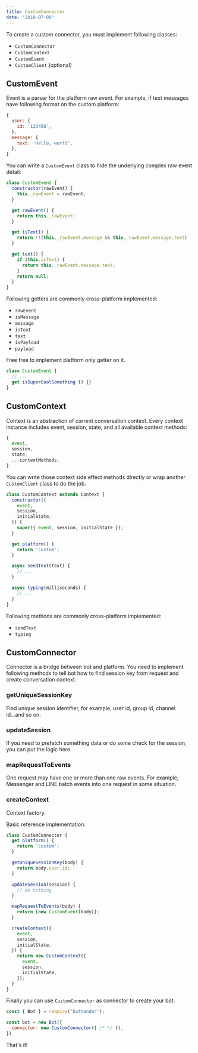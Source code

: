 ```yaml
---
title: CustomConnector
date: "2018-07-09"
---
```


To create a custom connector, you must implement following classes: 

- `CustomConnector` 
- `CustomContext` 
- `CustomEvent` 
- `CustomClient` (optional) 

## CustomEvent

Event is a parser for the platform raw event. For example, if text messages have following format on the custom platform:

```js
{
  user: {
    id: '123456',
  },
  message: {
    text: 'Hello, world',
  },
}
```

You can write a `CustomEvent` class to hide the underlying complex raw event detail:

```js
class CustomEvent {
  constructor(rawEvent) {
    this._rawEvent = rawEvent;
  }

  get rawEvent() {
    return this._rawEvent;
  }

  get isText() {
    return !!(this._rawEvent.message && this._rawEvent.message.text)
  }

  get text() {
    if (this.isText) {
      return this._rawEvent.message.text;
    }
    return null;
  }
}
```

Following getters are commonly cross-platform implemented:

- `rawEvent`
- `isMessage`
- `message`
- `isText`
- `text`
- `isPayload`
- `payload`

Free free to implement platform only getter on it.

```js
class CustomEvent {
  // ...
  get isSuperCoolSomething () {}
}
```

## CustomContext

Context is an abstraction of current conversation context. Every context instance includes event, session, state, and all available context methods:

```js
{
  event,
  session,
  state,
  ...contextMethods,
}
```

You can write those context side effect methods directly or wrap another `CustomClient` class to do the job.

```js
class CustomContext extends Context {
  constructor({
    event,
    session,
    initialState,
  }) {
    super({ event, session, initialState });
  }

  get platform() {
    return 'custom';
  }

  async sendText(text) {
    // ...
  }

  async typing(milliseconds) {
    // ...
  }
}
```

Following methods are commonly cross-platform implemented:

- `sendText`
- `typing`

## CustomConnector

Connector is a bridge between bot and platform. You need to implement following methods to tell bot how to find session key from request and create conversation context.

### getUniqueSessionKey

Find unique session identifier, for example, user id, group id, channel id...and so on.

### updateSession

If you need to prefetch something data or do some check for the session, you can put the logic here.

### mapRequestToEvents

One request may have one or more than one raw events. For example, Messenger and LINE batch events into one request in some situation.  

### createContext

Context factory.

Basic reference implementation:

```js
class CustomConnector {
  get platform() {
    return 'custom';
  }

  getUniqueSessionKey(body) {
    return body.user.id;
  }

  updateSession(session) {
    // do nothing
  }

  mapRequestToEvents(body) {
    return [new CustomEvent(body)];
  }

  createContext({
    event,
    session,
    initialState,
  }) {
    return new CustomContext({
      event,
      session,
      initialState,
    });
  }
}
```

Finally you can use `CustomConnector` as connector to create your bot:

```js
const { Bot } = require('bottender');

const bot = new Bot({
  connector: new CustomConnector({ /* */ }),
})
```

That's it!